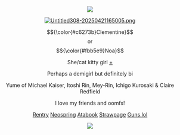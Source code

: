 &nbsp;
<div align="center">

![](https://komarev.com/ghpvc/?username=moidix&label=🗝&color=ca3e62&abbreviated=true)

[![Untitled308-20250421165005.png](https://i.postimg.cc/DwVf7Wp7/Untitled308-20250421165005.png)](https://postimg.cc/7fVrVLyR)

$${\color{#c6273b}Clementine}$$ or $${\color{#fbb5e9}Noa}$$

She/cat kitty girl [+](https://pronouns.cc/@rosy)

Perhaps a demigirl but definitely bi

Yume of Michael Kaiser, Itoshi Rin, Mey-Rin, Ichigo Kurosaki & Claire Redfield

I love my friends and oomfs!

[Rentry](https://rentry.co/jules) [Neospring](https://neospring.org/@gurohime) [Atabook](https://wxs.atabook.org) [Strawpage](https://mdma.straw.page) [Guns.lol](https://guns.lol/lesbian)
 
![](https://spotify-github-profile.kittinanx.com/api/view.svg?uid=314mkicxlkkdu2xbfq5sn4qlspni&cover_image=true&theme=natemoo-re&show_offline=true&background_color=121212&interchange=false&bar_color=1448c2&bar_color_cover=false)
<div>
